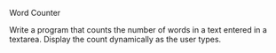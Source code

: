 Word Counter

Write a program that counts the number of words in a text entered in a textarea. Display the count dynamically as the user types.